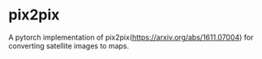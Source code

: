 # pix2pix
A pytorch implementation of pix2pix(https://arxiv.org/abs/1611.07004) for converting satellite images to maps.
